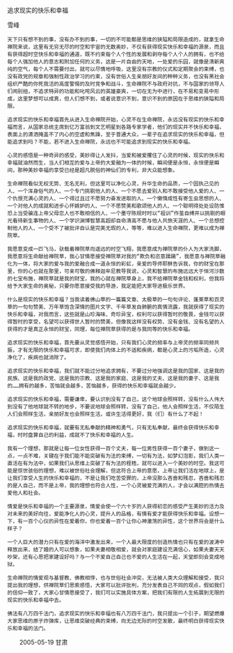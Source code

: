 追求现实的快乐和幸福

雪峰


    天下只有想不到的事，没有办不到的事，一切的不可能都是思维的狭隘和局限造成的，就拿生命禅院来说，这里有无穷无尽的时空和宇宙的无数奥妙，不仅有获得现实快乐和幸福的源泉，而且有获得超时空快乐和幸福的通道，既不约束每个人个性的发展和剥夺每个人个人的拥有，也不给每个人强加他人的意志和附加任何的义务，这是一片自由的天地，一处爱的乐园，就像是清新爽纯的空气，每个人不需要付出，就可以尽情地呼吸，这里没有宗教的仪式和定期聚会的束缚，也没有政党的规章和强制性政治学习的约束，没有世俗人生亲朋好友间的种种义务，也没有黑社会组织严酷的你死我活的高度警惕的及时竞争和战斗，生命禅院不与政府对抗，不与国家的领导人们闹别扭，不追求特异的功能和叱咤风云的英雄豪爽，一切在无为中进行，在不易和变易中形成，这里梦想可以成真，但人们想不到，或者说意识不到，意识不到的原因在于思维的狭隘和局限。

    追求现实的快乐和幸福首先从进入生命禅院开始，心灵不在生命禅院，永远没有现实的快乐和幸福而言，从国家总统主席到亿万富翁到文艺明星到各路专家学者，他们的现实并不快乐和幸福，表面上的潇洒掩盖不了内心的空虚和焦躁，至于普通大众，一辈子在追求现实的快乐和幸福，但能追求到吗？不能，若不进入生命禅院，永远也不可能追求到现实的快乐和幸福。

    心灵的感悟是一种奇异的感受，美妙得让人发抖，当爱和被爱攫住了心灵的时候，现实的快乐和幸福就油然而生，当人们相互的爱与上帝的大爱融为一体的时候，瞬间便是永恒，永恒便是瞬间，那种美妙幸福的享受已经是超凡脱俗的神仙们的专利，非大众能想象。

    生命禅院看似无权无势、无名无利，但这里可以净化心灵，升华生命的品质，一个固执己见的人、一个浑身俗气的人、一个专门挑剔他人的人、一个不愿去爱别人和不敢接受他人爱的人、一个仇恨充满心灵的人、一个得过且过不愿努力奋发进取的人、一个懒惰成性有寄生虫思想的人、一个对他人的成就和进步心怀嫉妒的人、一个不愿赞美和歌颂他人的人、一个聪明得处处设防惟恐上当受骗连上帝父母恋人也不敢相信的人、一个墨守陈规时时以“祖训”作茧自缚并以挑剔的眼光看待新生事物的人、一个学识渊博智慧高超却自命清高不愿与他人共旅天涯的人、一个总想控制他人的人、一个受不了被批评自认是完美无瑕的人，等等，难以进入生命禅院，更难以成为禅院草。

    我愿意变成一匹飞马，驮载着禅院草向遥远的时空飞翔，我愿意成为禅院草的仆人为大家洗脚，我愿意将生命献给禅院草，我心甘情愿接受禅院草对我的“欺负和恣意蹂躏”，我愿意与禅院草融化为一体，将大家的爱与我的爱融合成一道永恒的彩虹，亲爱的导师耶稣告诉我，你的财宝在那里，你的心也就在那里，可亲可敬的佛释迦牟尼教导我说，心灵和智慧的布施远远大于恒河沙数的七宝布施，禅院草就是我的财宝，我的心就在禅院草身上，我不给禅院草金钱和权利，但我将给予大家生命的奥秘，只要你愿意接受我的导游，我定能把大家导进极乐世界。

    什么是现实的快乐和幸福？当我读着佛山草的一篇篇文章、太极草的一句句评论、蓬莱草和百灵草的一句句赞美、万年草饱含深情的图片文字、千年草发自肺腑的真情流露，我就获得了现实的快乐和幸福，对我而言，这些就是山珍海味、奇珍异宝，权利可以获得暂时的敬畏，金钱可以获得暂时的享受，名望可以获得世人暂时的赞美，但像我这样没有权势、没有金钱、没有名望的人获得的才是真正永恒的财宝，同理，每位禅院草获得的是与我同等的快乐和幸福。

    追求现实的快乐和幸福，首先要从灵觉感悟开始，只有我们心灵的频率与上帝灵的频率同频共振，才有无限的快乐和幸福可求，即使我们肉体上的不适和疾病，都是心灵上的污垢所造，心灵净化了，疾病也就消除了。

    追求现实的快乐和幸福，我们就不能过分地追求拥有，不要过分地强调这是我的国家、这是我的民族、这是我的政党、这是我的宗教、这是我的家庭、这是我的丈夫、这是我的妻子、这是我的……拥有的越多，苦恼就会越多，苦恼越多，获得的快乐和幸福就会越少。

    追求现实的快乐和幸福，需要谦卑，要认识到没有了自己，这个地球会照样转，没有什么人伟大到没有了他地球就不转的地步，不要说地球会照样转，没有了自己，他人会照样生活，不仅陌生人们会照样生活，亲朋好友也会照样生活，或许生活得更好，我（们）有什么了不起！

    追求现实的快乐和幸福，就要有无私奉献的精神和勇气，只有无私奉献，最终会获得快乐和幸福，时时盘算自己的利益，成就不了快乐和幸福的人生。

    我有一个理想，那就是让每一位女性获得一百个丈夫，每一位男性获得一百个妻子，做到这一点，一点不难，关键在于我们能不能突破有为法的束缚，一切有为法，如梦幻泡影，我们人类一直活在有为法中，如果我们从思维上突破了有为法的桎梏，就可以进入一个美妙的时空。我这可能是惊世骇俗的理想，难以被世俗社会理解，但这符合上帝的意愿，上帝让我们活在地球上，是让我们享受人生的快乐和幸福的，不是让我们吃苦受罪的，上帝没那么吝啬和残忍，吝啬和残忍的是人自己，而不是上帝，我的理想也符合人性，一个心灵被爱充满的人，才会以满腔的热情去爱他人和社会。

    情爱是快乐和幸福的一个主要源泉，情爱会使一个六十岁的人获得初恋的感受产生美妙的活力及对未来的美好向往，爱能净化人的心灵，提升人的品格，有情有爱才能获得快乐和幸福。设想一下，有一百个心仪的异性在爱着你，你也爱着一百个让你心神激荡的异性，这个世界将会是什么样子？

    一个人巨大的潜力只有在爱的海洋中激发出来，一个人最大限度的创造热情也只有在爱的波涛中释放出来，结了婚的人可以想象，如果夫妻相敬相爱，就会对家庭建设充满信心，如果夫妻天天吵架，还有心思把家建设好吗？与一个不爱自己自己也不爱的人生活在一起，天堂即刻会变成地狱。

    生命禅院的情爱观与基督教、佛教相悖，也与世俗社会冲突，无法被人类大众理解和接受，我只提出我的理想，供禅院草们思索感悟，大家可以批评批判，充分发表自己不同的观点，假如我们的信仰一致了，大家心甘情愿接受了，我们可以实施具体方案，把我们有限的人生拓展到无限的现实的快乐和幸福中去。

    佛法有八万四千法门，追求现实的快乐和幸福也有八万四千法门，我只提出一个引子，期望燃爆大家思维的原子炸弹库，让思维突破经典的束缚，向无边无际的时空发散，最终明白获得现实快乐和幸福的法门。

　　2005-05-19 甘肃



